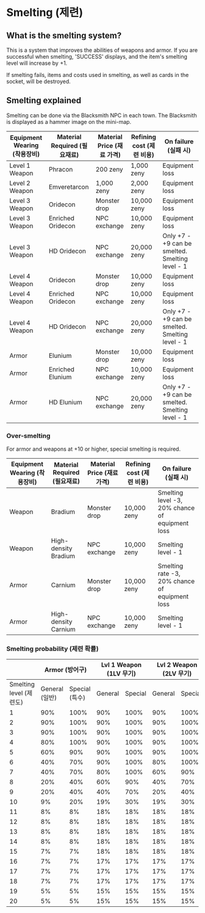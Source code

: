 # Smelting (제련)

## What is the smelting system?

This is a system that improves the abilities of weapons and armor. If you are successful when smelting, 'SUCCESS' displays, and the item's smelting level will increase by +1.

If smelting fails, items and costs used in smelting, as well as cards in the socket, will be destroyed.

## Smelting explained

Smelting can be done via the Blacksmith NPC in each town. The Blacksmith is displayed as a hammer image on the mini-map.

| Equipment Wearing (착용장비) | Material Required (필요재료) | Material Price (재료 가격) | Refining cost (제련 비용) | On failure (실패 시)
|---|---|---|---|---|
| Level 1 Weapon | Phracon | 200 zeny | 1,000 zeny | Equipment loss |
| Level 2 Weapon | Emveretarcon | 1,000 zeny | 2,000 zeny | Equipment loss |
| Level 3 Weapon | Oridecon | Monster drop | 10,000 zeny | Equipment loss |
| Level 3 Weapon | Enriched Oridecon | NPC exchange | 10,000 zeny | Equipment loss |
| Level 3 Weapon | HD Oridecon | NPC exchange | 20,000 zeny | Only +7 - +9 can be smelted. Smelting level - 1 |
| Level 4 Weapon | Oridecon | Monster drop | 10,000 zeny | Equipment loss |
| Level 4 Weapon | Enriched Oridecon | NPC exchange | 10,000 zeny | Equipment loss |
| Level 4 Weapon | HD Oridecon | NPC exchange | 20,000 zeny | Only +7 - +9 can be smelted. Smelting level - 1 |
| Armor | Elunium | Monster drop | 10,000 zeny | Equipment loss |
| Armor | Enriched Elunium | NPC exchange | 10,000 zeny | Equipment loss |
| Armor | HD Elunium | NPC exchange | 20,000 zeny | Only +7 - +9 can be smelted. Smelting level - 1 |

### Over-smelting

For armor and weapons at +10 or higher, special smelting is required.

| Equipment Wearing (착용장비) | Material Required (필요재료) | Material Price (재료 가격) | Refining cost (제련 비용) | On failure (실패 시)
|---|---|---|---|---|
| Weapon | Bradium | Monster drop | 10,000 zeny | Smelting level -3, 20% chance of equipment loss |
| Weapon | High-density Bradium | NPC exchange | 10,000 zeny | Smelting level - 1 |
| Armor | Carnium | Monster drop | 10,000 zeny |  Smelting rate -3, 20% chance of equipment loss |
| Armor | High-density Carnium | NPC exchange | 10,000 zeny | Smelting level - 1 |

### Smelting probability (제련 확률)

<table>
  <thead>
    <tr>
      <th scope="col">&nbsp;</th>
      <th colspan="2">Armor (방어구)</th>
      <th colspan="2">Lvl 1 Weapon (1LV 무기)</th>
      <th colspan="2">Lvl 2 Weapon (2LV 무기)</th>
      <th colspan="2">Lvl 3 Weapon (3LV 무기)</th>
      <th colspan="2">Lvl 4 Weapon (4LV 무기)</th>
    </tr>
  </thead>
  <tbody>
    <tr>
      <td>Smelting level (제련도)</td>
      <td>General (일반)</td>
      <td>Special (특수)</td>
      <td>General</td>
      <td>Special</td>
      <td>General</td>
      <td>Special</td>
      <td>General</td>
      <td>Special</td>
      <td>General</td>
      <td>Special</td>
    </tr>
    <tr>
      <td>1</td>
      <td>90%</td>
      <td>100%</td>
      <td>90%</td>
      <td>100%</td>
      <td>90%</td>
      <td>100%</td>
      <td>90%</td>
      <td>100%</td>
      <td>90%</td>
      <td>100%</td>
    </tr>
    <tr>
      <td>2</td>
      <td>90%</td>
      <td>100%</td>
      <td>90%</td>
      <td>100%</td>
      <td>90%</td>
      <td>100%</td>
      <td>90%</td>
      <td>100%</td>
      <td>90%</td>
      <td>100%</td>
    </tr>
    <tr>
      <td>3</td>
      <td>90%</td>
      <td>100%</td>
      <td>90%</td>
      <td>100%</td>
      <td>90%</td>
      <td>100%</td>
      <td>90%</td>
      <td>100%</td>
      <td>90%</td>
      <td>100%</td>
    </tr>
    <tr>
      <td>4</td>
      <td>80%</td>
      <td>100%</td>
      <td>90%</td>
      <td>100%</td>
      <td>90%</td>
      <td>100%</td>
      <td>90%</td>
      <td>100%</td>
      <td>80%</td>
      <td>100%</td>
    </tr>
    <tr>
      <td>5</td>
      <td>60%</td>
      <td>90%</td>
      <td>90%</td>
      <td>100%</td>
      <td>90%</td>
      <td>100%</td>
      <td>80%</td>
      <td>100%</td>
      <td>60%</td>
      <td>90%</td>
    </tr>
    <tr>
      <td>6</td>
      <td>40%</td>
      <td>70%</td>
      <td>90%</td>
      <td>100%</td>
      <td>80%</td>
      <td>100%</td>
      <td>60%</td>
      <td>90%</td>
      <td>40%</td>
      <td>70%</td>
    </tr>
    <tr>
      <td>7</td>
      <td>40%</td>
      <td>70%</td>
      <td>80%</td>
      <td>100%</td>
      <td>60%</td>
      <td>90%</td>
      <td>50%</td>
      <td>80%</td>
      <td>40%</td>
      <td>70%</td>
    </tr>
    <tr>
      <td>8</td>
      <td>20%</td>
      <td>40%</td>
      <td>60%</td>
      <td>90%</td>
      <td>40%</td>
      <td>70%</td>
      <td>20%</td>
      <td>40%</td>
      <td>20%</td>
      <td>40%</td>
    </tr>
    <tr>
      <td>9</td>
      <td>20%</td>
      <td>40%</td>
      <td>40%</td>
      <td>70%</td>
      <td>20%</td>
      <td>40%</td>
      <td>20%</td>
      <td>40%</td>
      <td>20%</td>
      <td>40%</td>
    </tr>
    <tr>
      <td>10</td>
      <td>9%</td>
      <td>20%</td>
      <td>19%</td>
      <td>30%</td>
      <td>19%</td>
      <td>30%</td>
      <td>19%</td>
      <td>30%</td>
      <td>9%</td>
      <td>20%</td>
    </tr>
    <tr>
      <td>11</td>
      <td>8%</td>
      <td>8%</td>
      <td>18%</td>
      <td>18%</td>
      <td>18%</td>
      <td>18%</td>
      <td>18%</td>
      <td>18%</td>
      <td>8%</td>
      <td>8%</td>
    </tr>
    <tr>
      <td>12</td>
      <td>8%</td>
      <td>8%</td>
      <td>18%</td>
      <td>18%</td>
      <td>18%</td>
      <td>18%</td>
      <td>18%</td>
      <td>18%</td>
      <td>8%</td>
      <td>8%</td>
    </tr>
    <tr>
      <td>13</td>
      <td>8%</td>
      <td>8%</td>
      <td>18%</td>
      <td>18%</td>
      <td>18%</td>
      <td>18%</td>
      <td>18%</td>
      <td>18%</td>
      <td>8%</td>
      <td>8%</td>
    </tr>
    <tr>
      <td>14</td>
      <td>8%</td>
      <td>8%</td>
      <td>18%</td>
      <td>18%</td>
      <td>18%</td>
      <td>18%</td>
      <td>18%</td>
      <td>18%</td>
      <td>8%</td>
      <td>8%</td>
    </tr>
    <tr>
      <td>15</td>
      <td>7%</td>
      <td>7%</td>
      <td>18%</td>
      <td>18%</td>
      <td>18%</td>
      <td>18%</td>
      <td>18%</td>
      <td>18%</td>
      <td>7%</td>
      <td>7%</td>
    </tr>
    <tr>
      <td>16</td>
      <td>7%</td>
      <td>7%</td>
      <td>17%</td>
      <td>17%</td>
      <td>17%</td>
      <td>17%</td>
      <td>17%</td>
      <td>17%</td>
      <td>7%</td>
      <td>7%</td>
    </tr>
    <tr>
      <td>17</td>
      <td>7%</td>
      <td>7%</td>
      <td>17%</td>
      <td>17%</td>
      <td>17%</td>
      <td>17%</td>
      <td>17%</td>
      <td>17%</td>
      <td>7%</td>
      <td>7%</td>
    </tr>
    <tr>
      <td>18</td>
      <td>7%</td>
      <td>7%</td>
      <td>17%</td>
      <td>17%</td>
      <td>17%</td>
      <td>17%</td>
      <td>17%</td>
      <td>17%</td>
      <td>7%</td>
      <td>7%</td>
    </tr>
    <tr>
      <td>19</td>
      <td>5%</td>
      <td>5%</td>
      <td>15%</td>
      <td>15%</td>
      <td>15%</td>
      <td>15%</td>
      <td>15%</td>
      <td>15%</td>
      <td>5%</td>
      <td>5%</td>
    </tr>
    <tr>
      <td>20</td>
      <td>5%</td>
      <td>5%</td>
      <td>15%</td>
      <td>15%</td>
      <td>15%</td>
      <td>15%</td>
      <td>15%</td>
      <td>15%</td>
      <td>5%</td>
      <td>5%</td>
    </tr>
  </tbody>
</table>